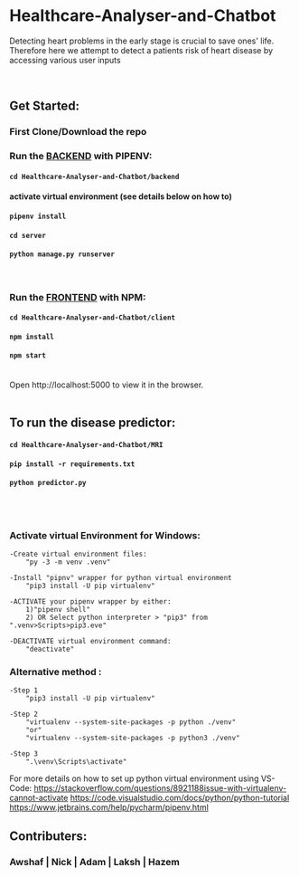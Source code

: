 # Healthcare-Analyser-and-Chatbot

Detecting heart problems in the early stage is crucial to save ones' life. Therefore here we attempt to detect a patients risk of heart disease by accessing various user inputs

<br>

## Get Started:

### First Clone/Download the repo

### Run the <u>BACKEND</u> with PIPENV:

#### `cd Healthcare-Analyser-and-Chatbot/backend`

#### activate virtual environment (see details below on how to)

#### `pipenv install`

#### `cd server`

#### `python manage.py runserver`

<br>

### Run the <u>FRONTEND</u> with NPM:

#### `cd Healthcare-Analyser-and-Chatbot/client`

#### `npm install`

#### `npm start`

<br>
Open http://localhost:5000 to view it in the browser.
<br>
<br>

## To run the disease predictor:

#### `cd Healthcare-Analyser-and-Chatbot/MRI`

#### `pip install -r requirements.txt`

#### `python predictor.py`

<br>
<br>

### Activate virtual Environment for Windows:

    -Create virtual environment files:
    	"py -3 -m venv .venv"

    -Install "pipnv" wrapper for python virtual environment
    	"pip3 install -U pip virtualenv"

    -ACTIVATE your pipenv wrapper by either:
    	1)"pipenv shell"
    	2) OR Select python interpreter > "pip3" from ".venv>Scripts>pip3.eve"

    -DEACTIVATE virtual environment command:
    	"deactivate"

### Alternative method :

    -Step 1
    	"pip3 install -U pip virtualenv"

    -Step 2
    	"virtualenv --system-site-packages -p python ./venv"
    	"or"
    	"virtualenv --system-site-packages -p python3 ./venv"

    -Step 3
    	".\venv\Scripts\activate"

For more details on how to set up python virtual environment using VS-Code:
https://stackoverflow.com/questions/8921188issue-with-virtualenv-cannot-activate
https://code.visualstudio.com/docs/python/python-tutorial
https://www.jetbrains.com/help/pycharm/pipenv.html

## Contributers:

### Awshaf | Nick | Adam | Laksh | Hazem
